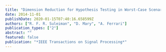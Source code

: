 ```yaml
---
title: "Dimension Reduction for Hypothesis Testing in Worst-Case Scenarios"
date: 2014-11-01
publishDate: 2020-01-15T07:40:16.658599Z
authors: ["R. F. R. Suleiman", "D. Mary", "A. Ferrari"]
publication_types: ["2"]
abstract: ""
featured: false
publication: "*IEEE Transactions on Signal Processing*"
---
```


